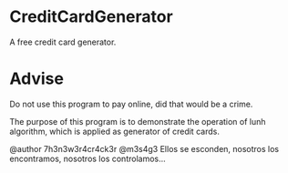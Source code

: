 CreditCardGenerator
===================

A free credit card generator.

Advise
======

Do not use this program to pay online, did that would be a crime.

The purpose of this program is to demonstrate the operation of lunh algorithm, which is applied as generator of credit cards.

@author 7h3n3w3r4cr4ck3r
@m3s4g3 Ellos se esconden, nosotros los encontramos, nosotros los controlamos...
